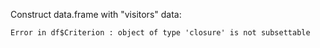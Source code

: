 Construct data.frame with "visitors" data:














































```
Error in df$Criterion : object of type 'closure' is not subsettable
```
